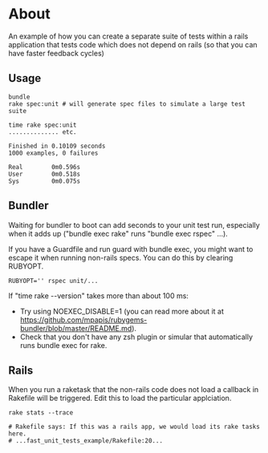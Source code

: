 # About

An example of how you can create a separate suite of tests within a rails application that tests code which does not depend on rails (so that you can have faster feedback cycles)

## Usage

    bundle
    rake spec:unit # will generate spec files to simulate a large test suite

    time rake spec:unit
    .............. etc.

    Finished in 0.10109 seconds
    1000 examples, 0 failures

    Real        0m0.596s
    User        0m0.518s
    Sys         0m0.075s

## Bundler

Waiting for bundler to boot can add seconds to your unit test run, especially when it adds up ("bundle exec rake" runs "bundle exec rspec" ...).

If you have a Guardfile and run guard with bundle exec, you might want to escape it when running non-rails specs. You can do this by clearing RUBYOPT.

    RUBYOPT='' rspec unit/...

If "time rake --version" takes more than about 100 ms:

* Try using NOEXEC_DISABLE=1 (you can read more about it at https://github.com/mpapis/rubygems-bundler/blob/master/README.md).
* Check that you don't have any zsh plugin or simular that automatically runs bundle exec for rake.

## Rails

When you run a raketask that the non-rails code does not load a callback in Rakefile will be triggered. Edit this to load the particular applciation.

    rake stats --trace

    # Rakefile says: If this was a rails app, we would load its rake tasks here.
    # ...fast_unit_tests_example/Rakefile:20...
